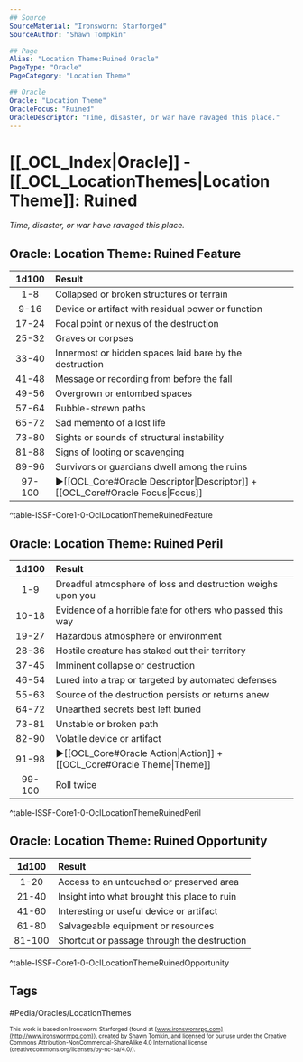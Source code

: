 ```yaml
---
## Source
SourceMaterial: "Ironsworn: Starforged"
SourceAuthor: "Shawn Tompkin"

## Page
Alias: "Location Theme:Ruined Oracle"
PageType: "Oracle"
PageCategory: "Location Theme"

## Oracle
Oracle: "Location Theme"
OracleFocus: "Ruined"
OracleDescriptor: "Time, disaster, or war have ravaged this place."
---
```

# [[_OCL_Index|Oracle]] - [[_OCL_LocationThemes|Location Theme]]: Ruined
*Time, disaster, or war have ravaged this place.*

## Oracle: Location Theme: Ruined Feature
| 1d100 | Result |
|:---:|:--- |
| 1-8 | Collapsed or broken structures or terrain |
| 9-16 | Device or artifact with residual power or function |
| 17-24 | Focal point or nexus of the destruction |
| 25-32 | Graves or corpses |
| 33-40 | Innermost or hidden spaces laid bare by the destruction |
| 41-48 | Message or recording from before the fall |
| 49-56 | Overgrown or entombed spaces |
| 57-64 | Rubble-strewn paths |
| 65-72 | Sad memento of a lost life |
| 73-80 | Sights or sounds of structural instability |
| 81-88 | Signs of looting or scavenging |
| 89-96 | Survivors or guardians dwell among the ruins |
| 97-100 | ▶[[OCL_Core#Oracle Descriptor\|Descriptor]] + [[OCL_Core#Oracle Focus\|Focus]] |
^table-ISSF-Core1-0-OclLocationThemeRuinedFeature

## Oracle: Location Theme: Ruined Peril
| 1d100 | Result |
|:---:|:--- |
| 1-9 | Dreadful atmosphere of loss and destruction weighs upon you |
| 10-18 | Evidence of a horrible fate for others who passed this way |
| 19-27 | Hazardous atmosphere or environment |
| 28-36 | Hostile creature has staked out their territory |
| 37-45 | Imminent collapse or destruction |
| 46-54 | Lured into a trap or targeted by automated defenses |
| 55-63 | Source of the destruction persists or returns anew |
| 64-72 | Unearthed secrets best left buried |
| 73-81 | Unstable or broken path |
| 82-90 | Volatile device or artifact |
| 91-98 | ▶[[OCL_Core#Oracle Action\|Action]] + [[OCL_Core#Oracle Theme\|Theme]] |
| 99-100 | Roll twice |
^table-ISSF-Core1-0-OclLocationThemeRuinedPeril

## Oracle: Location Theme: Ruined Opportunity
| 1d100 | Result |
|:---:|:--- |
| 1-20 | Access to an untouched or preserved area |
| 21-40 | Insight into what brought this place to ruin |
| 41-60 | Interesting or useful device or artifact |
| 61-80 | Salvageable equipment or resources |
| 81-100 | Shortcut or passage through the destruction |
^table-ISSF-Core1-0-OclLocationThemeRuinedOpportunity

## Tags
#Pedia/Oracles/LocationThemes 

<font size=-2>This work is based on Ironsworn: Starforged (found at [www.ironswornrpg.com](http://www.ironswornrpg.com)), created by Shawn Tomkin, and licensed for our use under the Creative Commons Attribution-NonCommercial-ShareAlike 4.0 International license  (creativecommons.org/licenses/by-nc-sa/4.0/).</font>
